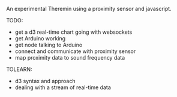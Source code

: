 An experimental Theremin using a proximity sensor and javascript.

TODO:
- get a d3 real-time chart going with websockets
- get Arduino working
- get node talking to Arduino
- connect and communicate with proximity sensor
- map proximity data to sound frequency data


TOLEARN:
- d3 syntax and approach
- dealing with a stream of real-time data